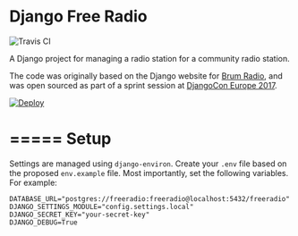 Django Free Radio
=================

![Travis CI](https://travis-ci.org/iamsteadman/django-freeradio.svg?branch=master)

A Django project for managing a radio station for a community radio station.

The code was originally based on the Django website for [Brum Radio](https://brumradio.com/), and was open sourced as part of a sprint session at [DjangoCon Europe 2017](http://2017.djangocon.eu/).

[![Deploy](https://www.herokucdn.com/deploy/button.svg)](https://heroku.com/deploy?template=https://github.com/iamsteadman/django-freeradio)

=====
Setup
=====

Settings are managed using `django-environ`. Create your `.env` file based on
the proposed `env.example` file. Most importantly, set the following variables. For example:

    DATABASE_URL="postgres://freeradio:freeradio@localhost:5432/freeradio"
    DJANGO_SETTINGS_MODULE="config.settings.local"
    DJANGO_SECRET_KEY="your-secret-key"
    DJANGO_DEBUG=True
